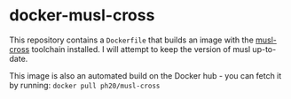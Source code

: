 # docker-musl-cross

This repository contains a `Dockerfile` that builds an image with the
[musl-cross][1] toolchain installed.  I will attempt to keep the version
of musl up-to-date.

This image is also an automated build on the Docker hub - you can fetch it
by running: `docker pull ph20/musl-cross`

[1]: https://github.com/ph20/musl-cross
